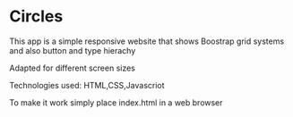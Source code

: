 # Circles
This app is a simple responsive website that shows Boostrap
grid systems and also button and type hierachy


Adapted for different screen sizes



Technologies used:
HTML,CSS,Javascriot


To make it work simply place index.html in a web browser



